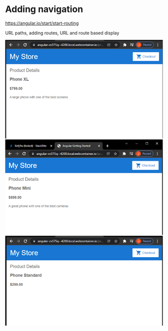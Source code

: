 # Adding navigation
https://angular.io/start/start-routing

URL paths, adding routes,
URL and route based display

![](screenshots/screenshot1.png)
![](screenshots/screenshot2.png)
![](screenshots/screenshot3.png)
